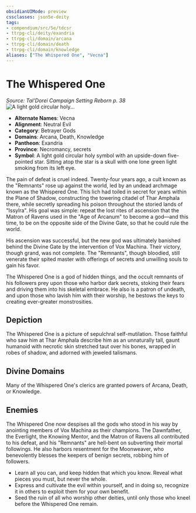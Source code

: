 ```yaml
---
obsidianUIMode: preview
cssclasses: json5e-deity
tags:
- compendium/src/5e/tdcsr
- ttrpg-cli/deity/exandria
- ttrpg-cli/domain/arcana
- ttrpg-cli/domain/death
- ttrpg-cli/domain/knowledge
aliases: ["The Whispered One", "Vecna"]
---
```

# The Whispered One
*Source: Tal'Dorei Campaign Setting Reborn p. 38* 
![A light gold circular holy...](/3-Mechanics/CLI/deities/img/tdcsr-whisperedone.webp#symbol "A light gold circular holy symbol with an upside-down five-pointed star. Sitting atop the star is a skull with one lone green light smoking from its left eye.")

- **Alternate Names**: Vecna
- **Alignment**: Neutral Evil
- **Category**: Betrayer Gods
- **Domains**: Arcana, Death, Knowledge
- **Pantheon**: Exandria
- **Province**: Necromancy, secrets
- **Symbol**: A light gold circular holy symbol with an upside-down five-pointed star. Sitting atop the star is a skull with one lone green light smoking from its left eye.

The pain of defeat is cruel indeed. Twenty-four years ago, a cult known as the "Remnants" rose up against the world, led by an undead archmage known as the Whispered One. This lich had toiled in secret for years within the Plane of Shadow, constructing the towering citadel of Thar Amphala there, while secretly spreading his poison throughout the storied lands of "Issylra". His goal was simple: repeat the lost rites of ascension that the Matron of Ravens used in the "Age of Arcanum" to become a god—and this time, to be on the opposite side of the Divine Gate, so that he could rule the world.

His ascension was successful, but the new god was ultimately banished behind the Divine Gate by the intervention of Vox Machina. Their victory, though grand, was not complete. The "Remnants", though bloodied, still venerate their spited master with offerings of secrets and unwilling souls to gain his favor.

The Whispered One is a god of hidden things, and the occult remnants of his followers prey upon those who harbor dark secrets, stoking their fears and driving them into his skeletal embrace. He also is a patron of undeath, and upon those who lavish him with their worship, he bestows the keys to creating ever-greater monstrosities.

## Depiction

The Whispered One is a picture of sepulchral self-mutilation. Those faithful who saw him at Thar Amphala describe him as an unnaturally tall, gaunt humanoid with necrotic skin stretched taut over his bones, wrapped in robes of shadow, and adorned with jeweled talismans.

## Divine Domains

Many of the Whispered One's clerics are granted powers of Arcana, Death, or Knowledge.

## Enemies

The Whispered One now despises all the gods who stood in his way by anointing members of Vox Machina as their champions. The Dawnfather, the Everlight, the Knowing Mentor, and the Matron of Ravens all contributed to his defeat, and his "Remnants" are hell-bent on subverting their mortal followings. He also harbors resentment for the Moonweaver, who benevolently blesses the keepers of benign secrets, robbing him of followers.

- Learn all you can, and keep hidden that which you know. Reveal what pieces you must, but never the whole.  
- Express and cultivate the evil within yourself, and in doing so, recognize it in others to exploit them for your own benefit.  
- Seed the ruin of all who worship other deities, until only those who kneel before the Whispered One remain.